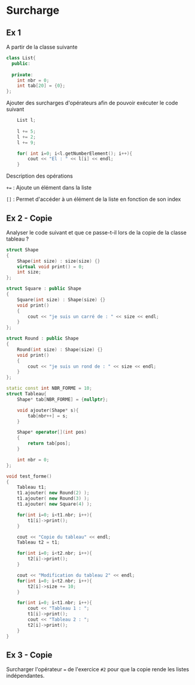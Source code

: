 # Surcharge

## Ex 1

A partir de la classe suivante 

```CPP
class List{
  public:
    
  private:
    int nbr = 0;
    int tab[20] = {0};
};
```

Ajouter des surcharges d'opérateurs afin de pouvoir exécuter le code suivant

```CPP
    List l;
    
    l += 5;
    l += 2;
    l += 9;

    for( int i=0; i<l.getNumberElement(); i++){
        cout << "El : " << l[i] << endl;
    }
```

Description des opérations

`+=`
: Ajoute un élément dans la liste

`[]`
: Permet d'accéder à un élément de la liste en fonction de son index


## Ex 2 - Copie

Analyser le code suivant et que ce passe-t-il lors de la copie de la classe tableau ?


```CPP
struct Shape
{
    Shape(int size) : size(size) {}
    virtual void print() = 0;
    int size;
};

struct Square : public Shape
{
    Square(int size) : Shape(size) {}
    void print()
    {
        cout << "je suis un carré de : " << size << endl;
    }
};

struct Round : public Shape
{
    Round(int size) : Shape(size) {}
    void print()
    {
        cout << "je suis un rond de : " << size << endl;
    }
};

static const int NBR_FORME = 10;
struct Tableau{
    Shape* tab[NBR_FORME] = {nullptr};

    void ajouter(Shape* s){
        tab[nbr++] = s;
    }

    Shape* operator[](int pos)
    {
        return tab[pos];
    }

    int nbr = 0;
};

void test_forme()
{
    Tableau t1;    
    t1.ajouter( new Round(2) );
    t1.ajouter( new Round(3) );
    t1.ajouter( new Square(4) );

    for(int i=0; i<t1.nbr; i++){
        t1[i]->print();
    }

    cout << "Copie du tableau" << endl;
    Tableau t2 = t1;

    for(int i=0; i<t2.nbr; i++){
        t2[i]->print();
    }

    cout << "Modification du tableau 2" << endl;
    for(int i=0; i<t2.nbr; i++){
        t2[i]->size += 10;
    }

    for(int i=0; i<t1.nbr; i++){
        cout << "Tableau 1 : ";
        t1[i]->print();
        cout << "Tableau 2 : ";
        t2[i]->print();
    }
}
```

## Ex 3 - Copie

Surcharger l'opérateur `=` de l'exercice `#2` pour que la copie rende les listes indépendantes.